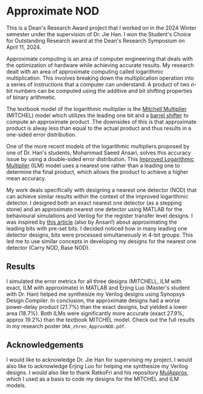 # Approximate NOD
This is a Dean's Research Award project that I worked on in the 2024 Winter semester under the supervision of Dr. Jie Han. I won the Student's Choice for Outstanding Research award at the Dean's Research Symposium on April 11, 2024.

Approximate computing is an area of computer engineering that deals with the optimization of hardware while achieving accurate results. My research dealt with an area of approximate computing called logarithmic multiplication. This involves breaking down the multiplication operation into a series of instructions that a computer can understand. A product of two n-bit numbers can be computed using the additive and bit shifting properties of binary arithmetic.

The textbook model of the logarithmic multiplier is the [Mitchell Multiplier](https://ieeexplore.ieee.org/document/5219391) (MITCHEL) model which utilizes the leading one bit and a [barrel shifter](https://en.wikipedia.org/wiki/Barrel_shifter) to compute an approximate product. The downsides of this is that approximate product is alway less than equal to the actual product and thus results in a one-sided error distribution.

One of the more recent models of the logarithmic multipliers proposed by one of Dr. Han's students, Mohammad Saeed Ansari, solves this accuracy issue by using a double-sided error distribution. This [Improved Logarithmic Multiplier](https://ieeexplore.ieee.org/abstract/document/9086744) (ILM) model uses a nearest one rather than a leading one to determine the final product, which allows the product to achieve a higher mean accuracy.

My work deals specifically with designing a nearest one detector (NOD) that can achieve similar results within the context of the improved logarithmic detector. I designed both an exact nearest one detector (as a stepping stone) and an approximate nearest one detector using MATLAB for the behavioural simulations and Verilog for the register transfer level designs. I was inspired by [this article](http://www.ece.ualberta.ca/~jhan8/publications/1570528628.pdf) (also by Ansari!) about approximating the leading bits with pre-set bits. I decided noticed how in many leading one detector designs, bits were processed simultaneously in 4-bit groups. This led me to use similar concepts in developing my designs for the nearest one detector (Carry NOD, Base NOD).

## Results
I simulated the error metrics for all three designs (MITCHELL, ILM with exact, ILM with approximate) in MATLAB and Erjing Luo (Master's student with Dr. Han) helped me synthesize my Verilog designs using Synopsys Design Compiler. In conclusion, the approximate designs had a worse power-delay product (21.7%) than the exact designs, but yielded a lower area (18.7%). Both ILMs were significantly more accurate (exact 27.9%, approx 19.2%) than the textbook MITCHEL model. Check out the full results in my research poster ```DRA_zhren_ApproxNOD.pdf```.

## Acknowledgements
I would like to acknowledge Dr. Jie Han for supervising my project. I would also like to acknowledge Erjing Luo for helping me synthesize my Verilog designs. I would also like to thank RatkoFri and his repository [MulApprox](https://github.com/RatkoFri/MulApprox), which I used as a basis to code my designs for the MITCHEL and ILM models.

